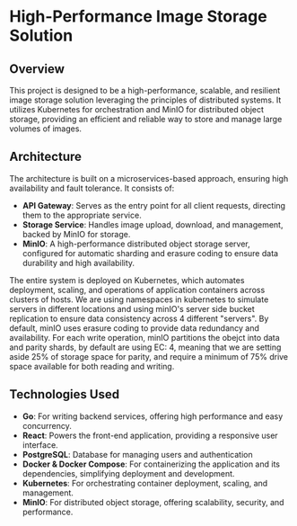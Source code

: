 # High-Performance Image Storage Solution

## Overview

This project is designed to be a high-performance, scalable, and resilient image storage solution leveraging the principles of distributed systems. It utilizes Kubernetes for orchestration and MinIO for distributed object storage, providing an efficient and reliable way to store and manage large volumes of images.

## Architecture

The architecture is built on a microservices-based approach, ensuring high availability and fault tolerance. It consists of:

- **API Gateway**: Serves as the entry point for all client requests, directing them to the appropriate service.
- **Storage Service**: Handles image upload, download, and management, backed by MinIO for storage.
- **MinIO**: A high-performance distributed object storage server, configured for automatic sharding and erasure coding to ensure data durability and high availability.

The entire system is deployed on Kubernetes, which automates deployment, scaling, and operations of application containers across clusters of hosts. We are using namespaces in kubernetes to simulate servers in different locations and using minIO's server side bucket replication to ensure data consistency across 4 different "servers". By default, minIO uses erasure coding to provide data redundancy and availability. For each write operation, minIO partitions the obejct into data and parity shards, by default are using EC: 4, meaning that we are setting aside 25% of storage space for parity, and require a minimum of 75% drive space available for both reading and writing.

## Technologies Used

- **Go**: For writing backend services, offering high performance and easy concurrency.
- **React**: Powers the front-end application, providing a responsive user interface.
- **PostgreSQL**: Database for managing users and authentication
- **Docker & Docker Compose**: For containerizing the application and its dependencies, simplifying deployment and development.
- **Kubernetes**: For orchestrating container deployment, scaling, and management.
- **MinIO**: For distributed object storage, offering scalability, security, and performance.

